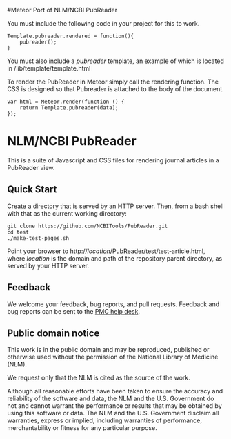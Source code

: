 #Meteor Port of NLM/NCBI PubReader

You must include the following code in your project for this to work.

	Template.pubreader.rendered = function(){
		pubreader();
	}

You must also include a <em>pubreader</em> template, an example of which is located in /lib/template/template.html

To render the PubReader in Meteor simply call the rendering function. The CSS is designed so
that Pubreader is attached to the body of the document.

  	var html = Meteor.render(function () {
  		return Template.pubreader(data);
    });

# NLM/NCBI PubReader

This is a suite of Javascript and CSS files for rendering journal articles in a
PubReader view.


## Quick Start

Create a directory that is served by an HTTP server.  Then, from a bash shell with
that as the current working directory:

    git clone https://github.com/NCBITools/PubReader.git
    cd test
    ./make-test-pages.sh

Point your browser to http://<em>location</em>/PubReader/test/test-article.html,
where _location_ is the domain and path of the repository parent directory, as served
by your HTTP server.


## Feedback

We welcome your feedback, bug reports, and pull requests.  Feedback and bug reports
can be sent to the
<a href='http://www.ncbi.nlm.nih.gov/sites/ehelp?&Ncbi_App=pmc&Page=github.pubreader.readme'>PMC
help desk</a>.

## Public domain notice

This work is in the public domain and may be reproduced, published or
otherwise used without the permission of the National Library of Medicine (NLM).

We request only that the NLM is cited as the source of the work.

Although all reasonable efforts have been taken to ensure the accuracy and
reliability of the software and data, the NLM and the U.S. Government  do
not and cannot warrant the performance or results that may be obtained  by
using this software or data. The NLM and the U.S. Government disclaim all
warranties, express or implied, including warranties of performance,
merchantability or fitness for any particular purpose.

